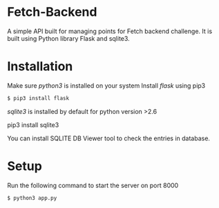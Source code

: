 # Fetch-Backend

A simple API built for managing points for Fetch backend challenge.
It is built using Python library Flask and sqlite3.

# Installation

Make sure _python3_ is installed on your system
Install _flask_ using pip3

```bash
$ pip3 install flask
```

_sqlite3_ is installed by default for python version >2.6

pip3 install sqlite3

You can install SQLITE DB Viewer tool to check the entries in database.

# Setup

Run the following command to start the server on port 8000

```bash
$ python3 app.py
```
